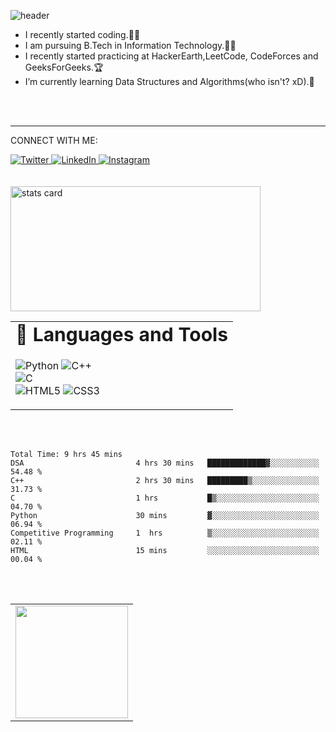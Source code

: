 ![header](https://capsule-render.vercel.app/api?type=rect&color=auto&height=100&section=footer&text=Hi%20there,%20I'm%20Aman👋&fontSize=50)



-  I recently started coding.🧑‍💻
-  I am pursuing B.Tech in Information Technology.👨‍🎓
-  I recently started practicing at HackerEarth,LeetCode, CodeForces and GeeksForGeeks.🏆
-  I’m currently learning Data Structures and Algorithms(who isn't? xD).💯



<table border="0">
 <tr>
   <td><b style="font-size:30px">🧰 Languages and Tools</b></td>  
    
 </tr>
 <br>
 <br>
 <tr>
    <td>
  
![Python](https://img.shields.io/badge/python-3670A0?style=for-the-badge&logo=python&logoColor=ffdd54)
![C++](https://img.shields.io/badge/c++-3670A0?style=for-the-badge&logo=python&logoColor=ffdd54)  
![C](https://img.shields.io/badge/C-3670A0?style=for-the-badge&logo=python&logoColor=ffdd54)      
![HTML5](https://img.shields.io/badge/html5-%23E34F26.svg?style=for-the-badge&logo=html5&logoColor=white)
![CSS3](https://img.shields.io/badge/css3-%231572B6.svg?style=for-the-badge&logo=css3&logoColor=white)
    </td>

  <hr>
  
CONNECT WITH ME:

<a target="_blank" href="https://twitter.com/Amandekate1" target="_blank">
<img alt="Twitter" src="https://img.shields.io/badge/Twitter-1DA1F2?&style=for-the-badge&logo=twitter&logoColor=white" />
</a>
<a target="_blank" href="https://www.linkedin.com/in/aman-dekate-403990234/" target="_blank">
<img alt="LinkedIn" src="https://img.shields.io/badge/LinkedIn-0077B5.svg?&style=for-the-badge&logo=linkedin&logoColor=white" />
</a>
<a target="_blank" href="https://www.instagram.com/aman.dekate/">
  <img alt="Instagram" src="https://img.shields.io/badge/Instagram-E4405F?style=for-the-badge&logo=instagram&logoColor=white" />
</a>
<br>
  <br>
<br />
<img alt= "stats card" height="200px" width="400" src="https://github-readme-streak-stats.herokuapp.com/?user=Amandekate1&theme=dracula">

<table width="100%">
  <tr>
    <td>
<img height="180em" src="https://github-readme-stats.vercel.app/api?username=Amandekate1&show_icons=true&hide_border=true&theme=dracula" /> </td>

  </tr>
 <br>
 <br>

  ```text
Total Time: 9 hrs 45 mins
DSA                         4 hrs 30 mins   █████████████▓░░░░░░░░░░░   54.48 %
C++                         2 hrs 30 mins   █████████▒░░░░░░░░░░░░░░░   31.73 %
C                           1 hrs           █▒░░░░░░░░░░░░░░░░░░░░░░░   04.70 %
Python                      30 mins         ▓░░░░░░░░░░░░░░░░░░░░░░░░   06.94 %
Competitive Programming     1  hrs          ▒░░░░░░░░░░░░░░░░░░░░░░░░   02.11 %
HTML                        15 mins         ░░░░░░░░░░░░░░░░░░░░░░░░░   00.04 %
```
   
[twitter]:https://twitter.com/Amandekate1
[instagram]: https://www.instagram.com/aman.dekate/
[linkedin]: https://www.linkedin.com/in/aman-dekate-403990234/
<br>
 <br>

</ul>


<!---
AmanDekate1/AmanDekate1 is a ✨ special ✨ repository because its `README.md` (this file) appears on your GitHub profile.
You can click the Preview link to take a look at your changes.
--->
